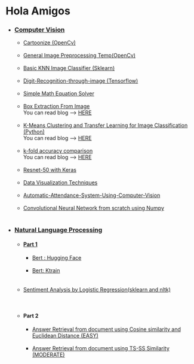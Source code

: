# Hola Amigos <br>
<ul>
<li><h3><b><a href="https://github.com/r-sajal/DeepLearning-/tree/master/ComputerVision">Computer Vision</a></b></h3>
<ul><li><a href="https://github.com/r-sajal/DeepLearning-/blob/master/ComputerVision/cartoonize.py">Cartoonize (OpenCv)</a></li><br>
<li><a href="https://github.com/r-sajal/DeepLearning-/blob/master/ComputerVision/ImagePreprocessing">General Image Preprocessing Temp(OpenCv)</a></li><br>
 <li><a href="https://github.com/r-sajal/DeepLearning-/blob/master/ComputerVision/knn-image-classifier.ipynb">Basic KNN Image Classifier (Sklearn)</a></li><br>
 <li><a href="https://github.com/r-sajal/Digit-Recognition-through-image---Coursera">Digit-Recognition-through-image (Tensorflow)</a></li><br>
 <li><a href="https://github.com/r-sajal/DeepLearning-/tree/master/ComputerVision/Math%20simple%20expression%20Solver">Simple Math Equation Solver</a></li><br>
 <li><a href="https://gist.github.com/r-sajal/66e235c58d6bd07785385006868decf2">Box Extraction From Image</a><br>
 You can read blog  --> <a href = "https://www.analyticsvidhya.com/blog/2021/05/enclosed-shape-extraction-from-hand-drawn-images/"> HERE </a></li><br>
<li><a href="https://github.com/r-sajal/DeepLearning-/blob/master/ComputerVision/k-means-blog-tutorial.ipynb">K-Means Clustering and Transfer Learning for Image Classification (Python)</a><br>
 You can read blog  --> <a href = "https://www.analyticsvidhya.com/blog/2021/06/k-means-clustering-and-transfer-learning-for-image-classification/" > HERE </a></li><br>
 <li><a href="https://github.com/r-sajal/DeepLearning-/blob/master/ComputerVision/k-fold-accuracy-comparison-blog.ipynb">k-fold accuracy comparison</a><br>
 You can read blog  --> <a href= "https://www.analyticsvidhya.com/blog/2021/09/how-to-apply-k-fold-averaging-on-deep-learning-classifier/"> HERE </a></li><br>
 <li><a href="https://www.kaggle.com/oossiiris/basic-resnet50-approach">Resnet-50 with Keras</a></li><br>
 <li><a href="https://www.kaggle.com/oossiiris/data-visualization-techniques">Data Visualization Techniques</a></li><br>
 <li><a href="https://github.com/r-sajal/Automatic-Attendance-System-Using-Computer-Vision">Automatic-Attendance-System-Using-Computer-Vision</a></li><br>
 <li><a href="https://github.com/r-sajal/DeepLearning-/tree/master/ComputerVision/Convolutional%20Neural%20Network%20from%20scratch%20using%20numpy">Convolutional Neural Network from scratch using Numpy</a></li><br>

</ul>
</li>
  
<li><h3><b><a href="https://github.com/r-sajal/DeepLearning-/tree/master/Natural-Language-Processing">Natural Language Processing</a></b></h3>
<ul><li><h4><a href="https://github.com/r-sajal/DeepLearning-/tree/master/Natural-Language-Processing/Part%201">Part 1</a></h4>
<ul><li><a href="https://github.com/r-sajal/DeepLearning-/blob/master/Natural-Language-Processing/Part%201/bert_hugging_github.ipynb">Bert : Hugging Face</a></li><br>
 <li><a href="https://github.com/r-sajal/DeepLearning-/blob/master/Natural-Language-Processing/Part%201/bert_ktrain_for_github.ipynb">Bert: Ktrain</a></li><br></ul><br>
 <li><a href="https://github.com/r-sajal/Sentiment-Analysis---imdb-review">Sentiment Analysis by Logistic Regression(sklearn and nltk)</a></li><br></ul><br>
 <ul><li><h4>Part 2 </h4>
<ul><li><a href="https://gist.github.com/r-sajal/62a0efe0fc0f4ef63998ca7865768062">Answer Retrieval from document using Cosine similarity and Euclidean Distance (EASY)</a></li><br>
 <li><a href="https://gist.github.com/r-sajal/ad10e098684caa4a068f37f4c52b74a7">Answer Retrieval from document using TS-SS Similarity (MODERATE)</a></li><br></ul><br></li>
 
</ul>
</li>

</ul>
